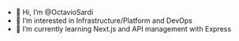- 👋 Hi, I’m @OctavioSardi
- 👀 I’m interested in Infrastructure/Platform and DevOps
- 🌱 I’m currently learning Next.js and API management with Express

<!---
OctavioSardi/OctavioSardi is a ✨ special ✨ repository because its `README.md` (this file) appears on your GitHub profile.
You can click the Preview link to take a look at your changes.
--->
